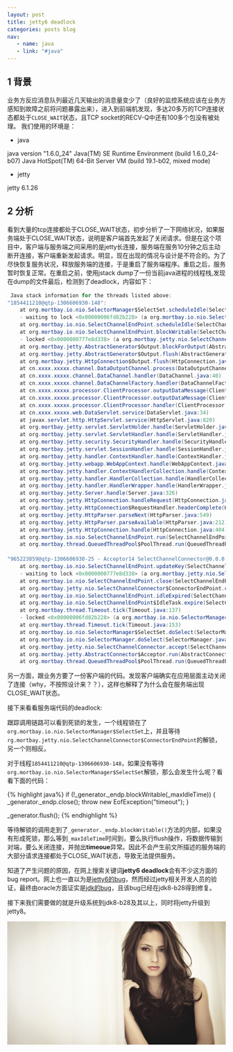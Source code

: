 ```yaml
---
layout: post
title: jetty6 deadlock
categories: posts blog
nav:
   - name: java
   - link: "#java"
---
```


## 1 背景
业务方反应消息队列最近几天输出的消息量变少了（良好的监控系统应该在业务方感知到故障之前将问题暴露出来），进入到前端机发现，多达20多万的TCP连接状态都处于`CLOSE_WAIT`状态，且TCP socket的RECV-Q中还有100多个包没有被处理。
我们使用的环境是：

+ java

java version "1.6.0_24"
Java(TM) SE Runtime Environment (build 1.6.0_24-b07)<!-- more -->
Java HotSpot(TM) 64-Bit Server VM (build 19.1-b02, mixed mode)

+ jetty

jetty 6.1.26

## 2 分析
看到大量的tcp连接都处于CLOSE_WAIT状态，初步分析了一下网络状况，如果服务端处于CLOSE_WAIT状态，说明是客户端首先发起了关闭请求。但是在这个项目中，客户端与服务端之间采用的是jetty长连接，服务端在服务10分钟之后主动断开连接，客户端重新发起请求。明显，现在出现的情况与设计是不符合的。为了尽快恢复服务状况，释放服务端的连接，于是重启了服务端程序。重启之后，服务暂时恢复正常。在重启之前，使用jstack dump了一份当前java进程的线程栈,发现在dump的文件最后，检测到了deadlock，内容如下：

``` java
 Java stack information for the threads listed above:
"1854411210@qtp-1306606930-148":
	at org.mortbay.io.nio.SelectorManager$SelectSet.scheduleIdle(SelectorManager.java:795)
	- waiting to lock <0x00000006fd82b228> (a org.mortbay.io.nio.SelectorManager$SelectSet)
	at org.mortbay.io.nio.SelectChannelEndPoint.scheduleIdle(SelectChannelEndPoint.java:159)
	at org.mortbay.io.nio.SelectChannelEndPoint.blockWritable(SelectChannelEndPoint.java:293)
	- locked <0x0000000777e8d338> (a org.mortbay.jetty.nio.SelectChannelConnector$ConnectorEndPoint)
	at org.mortbay.jetty.AbstractGenerator$Output.blockForOutput(AbstractGenerator.java:544)
	at org.mortbay.jetty.AbstractGenerator$Output.flush(AbstractGenerator.java:571)
	at org.mortbay.jetty.HttpConnection$Output.flush(HttpConnection.java:1010)
	at cn.xxxx.xxxxx.channel.DataOutputChannel.process(DataOutputChannel.java:23)
	at cn.xxxx.xxxxx.channel.DataChannel.handler(DataChannel.java:40)
	at cn.xxxx.xxxxx.channel.DataChannelFactory.handler(DataChannelFactory.java:27)
	at cn.xxxx.xxxxx.processor.ClientProcessor.outputDataMessage(ClientProcessor.java:287)
	at cn.xxxx.xxxxx.processor.ClientProcessor.outputDataMessage(ClientProcessor.java:259)
	at cn.xxxx.xxxxx.processor.ClientProcessor.handler(ClientProcessor.java:82)
	at cn.xxxx.xxxxx.web.DataServlet.service(DataServlet.java:34)
	at javax.servlet.http.HttpServlet.service(HttpServlet.java:820)
	at org.mortbay.jetty.servlet.ServletHolder.handle(ServletHolder.java:511)
	at org.mortbay.jetty.servlet.ServletHandler.handle(ServletHandler.java:390)
	at org.mortbay.jetty.security.SecurityHandler.handle(SecurityHandler.java:216)
	at org.mortbay.jetty.servlet.SessionHandler.handle(SessionHandler.java:182)
	at org.mortbay.jetty.handler.ContextHandler.handle(ContextHandler.java:765)
	at org.mortbay.jetty.webapp.WebAppContext.handle(WebAppContext.java:440)
	at org.mortbay.jetty.handler.ContextHandlerCollection.handle(ContextHandlerCollection.java:230)
	at org.mortbay.jetty.handler.HandlerCollection.handle(HandlerCollection.java:114)
	at org.mortbay.jetty.handler.HandlerWrapper.handle(HandlerWrapper.java:152)
	at org.mortbay.jetty.Server.handle(Server.java:326)
	at org.mortbay.jetty.HttpConnection.handleRequest(HttpConnection.java:542)
	at org.mortbay.jetty.HttpConnection$RequestHandler.headerComplete(HttpConnection.java:926)
	at org.mortbay.jetty.HttpParser.parseNext(HttpParser.java:549)
	at org.mortbay.jetty.HttpParser.parseAvailable(HttpParser.java:212)
	at org.mortbay.jetty.HttpConnection.handle(HttpConnection.java:404)
	at org.mortbay.io.nio.SelectChannelEndPoint.run(SelectChannelEndPoint.java:410)
	at org.mortbay.thread.QueuedThreadPool$PoolThread.run(QueuedThreadPool.java:582)

"965223859@qtp-1306606930-25 - Acceptor14 SelectChannelConnector@0.0.0.0:8082":
	at org.mortbay.io.nio.SelectChannelEndPoint.updateKey(SelectChannelEndPoint.java:322)
	- waiting to lock <0x0000000777e8d338> (a org.mortbay.jetty.nio.SelectChannelConnector$ConnectorEndPoint)
	at org.mortbay.io.nio.SelectChannelEndPoint.close(SelectChannelEndPoint.java:456)
	at org.mortbay.jetty.nio.SelectChannelConnector$ConnectorEndPoint.close(SelectChannelConnector.java:362)
	at org.mortbay.io.nio.SelectChannelEndPoint.idleExpired(SelectChannelEndPoint.java:174)
	at org.mortbay.io.nio.SelectChannelEndPoint$IdleTask.expire(SelectChannelEndPoint.java:489)
	at org.mortbay.thread.Timeout.tick(Timeout.java:137)
	- locked <0x00000006fd82b228> (a org.mortbay.io.nio.SelectorManager$SelectSet)
	at org.mortbay.thread.Timeout.tick(Timeout.java:153)
	at org.mortbay.io.nio.SelectorManager$SelectSet.doSelect(SelectorManager.java:762)
	at org.mortbay.io.nio.SelectorManager.doSelect(SelectorManager.java:192)
	at org.mortbay.jetty.nio.SelectChannelConnector.accept(SelectChannelConnector.java:124)
	at org.mortbay.jetty.AbstractConnector$Acceptor.run(AbstractConnector.java:708)
	at org.mortbay.thread.QueuedThreadPool$PoolThread.run(QueuedThreadPool.java:582)
```

另一方面，跟业务方要了一份客户端的代码。发现客户端确实在应用层面主动关闭了连接（why，不按照设计来？？），这样也解释了为什么会在服务端出现CLOSE_WAIT状态。

接下来看看服务端代码的deadlock:

跟踪调用链路可以看到死锁的发生，一个线程锁在了`org.mortbay.io.nio.SelectorManager$SelectSet`上，并且等待`rg.mortbay.jetty.nio.SelectChannelConnector$ConnectorEndPoint`的解锁，另一个则相反。

对于线程`1854411210@qtp-1306606930-148`，如果没有等待`org.mortbay.io.nio.SelectorManager$SelectSet`解锁，那么会发生什么呢？看看下面的代码：

{% highlight java%}
if (!_generator._endp.blockWritable(_maxIdleTime))
{
     _generator._endp.close();
     throw new EofException("timeout");
}

_generator.flush();
{% endhighlight %}

等待解锁的调用走到了`_generator._endp.blockWritable()`方法的内部，如果没有形成死锁，那么等到`_maxIdleTime`时间到，要么执行flush操作，将数据传输到对端，要么关闭连接，并抛出**timeoue**异常。因此不会产生前文所描述的服务端的大部分请求连接都处于CLOSE_WAIT状态，导致无法提供服务。

知道了产生问题的原因，在网上搜索关键词**jetty6 deadlock**会有不少这方面的bug report。网上也一直以为是[jetty6的bug](https://bugs.eclipse.org/bugs/show_bug.cgi?id=357318)，然而经过jetty相关开发人员的验证，最终由oracle方面证实是[jdk的bug](http://bugs.java.com/bugdatabase/view_bug.do?bug_id=7130796)，且该bug已经在jdk8-b28得到修复。

接下来我们需要做的就是升级系统到jdk8-b28及其以上，同时将jetty升级到jetty8。

![deadlock](/images/jettydeadlock/jettydeadlock.jpg)

